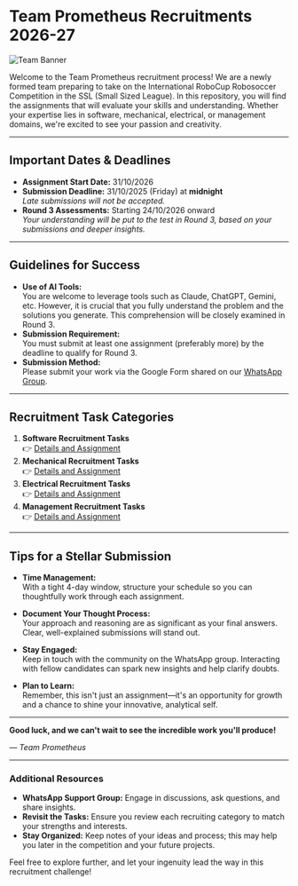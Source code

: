 ﻿# Team Prometheus Recruitments 2026-27

![Team Banner](/images/Team%20Banner.png)

Welcome to the Team Prometheus recruitment process! We are a newly formed team preparing to take on the International RoboCup Robosoccer Competition in the SSL (Small Sized League). In this repository, you will find the assignments that will evaluate your skills and understanding. Whether your expertise lies in software, mechanical, electrical, or management domains, we're excited to see your passion and creativity.

---

## Important Dates & Deadlines

- **Assignment Start Date:** 31/10/2026
- **Submission Deadline:** 31/10/2025 (Friday) at **midnight**  
  _Late submissions will not be accepted._
- **Round 3 Assessments:** Starting 24/10/2026 onward  
  _Your understanding will be put to the test in Round 3, based on your submissions and deeper insights._

---

## Guidelines for Success

- **Use of AI Tools:**  
  You are welcome to leverage tools such as Claude, ChatGPT, Gemini, etc. However, it is crucial that you fully understand the problem and the solutions you generate. This comprehension will be closely examined in Round 3.
- **Submission Requirement:**  
  You must submit at least one assignment (preferably more) by the deadline to qualify for Round 3.
- **Submission Method:**  
  Please submit your work via the Google Form shared on our [WhatsApp Group](https://chat.whatsapp.com/HH6HOzI6gQxCN8q5zA3yEk).

---

## Recruitment Task Categories

1. **Software Recruitment Tasks**  
   👉 [Details and Assignment](./Tasks/software.md)
2. **Mechanical Recruitment Tasks**  
   👉 [Details and Assignment](./Tasks/mechanical.md)
3. **Electrical Recruitment Tasks**  
   👉 [Details and Assignment](./Tasks/electrical.md)
4. **Management Recruitment Tasks**  
   👉 [Details and Assignment](./Tasks/management.md)

---

## Tips for a Stellar Submission

- **Time Management:**  
  With a tight 4-day window, structure your schedule so you can thoughtfully work through each assignment.

- **Document Your Thought Process:**  
  Your approach and reasoning are as significant as your final answers. Clear, well-explained submissions will stand out.

- **Stay Engaged:**  
  Keep in touch with the community on the WhatsApp group. Interacting with fellow candidates can spark new insights and help clarify doubts.

- **Plan to Learn:**  
  Remember, this isn't just an assignment—it's an opportunity for growth and a chance to shine your innovative, analytical self.

---

**Good luck, and we can't wait to see the incredible work you'll produce!**

_— Team Prometheus_

---

### Additional Resources

- **WhatsApp Support Group:** Engage in discussions, ask questions, and share insights.
- **Revisit the Tasks:** Ensure you review each recruiting category to match your strengths and interests.
- **Stay Organized:** Keep notes of your ideas and process; this may help you later in the competition and your future projects.

Feel free to explore further, and let your ingenuity lead the way in this recruitment challenge!

